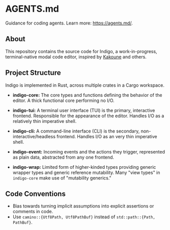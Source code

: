 # AGENTS.md

Guidance for coding agents. Learn more: <https://agents.md/>.

## About

This repository contains the source code for Indigo, a work-in-progress,
terminal-native modal code editor, inspired by [Kakoune] and others.

[Kakoune]: https://github.com/mawww/kakoune

## Project Structure

Indigo is implemented in Rust, across multiple crates in a Cargo workspace.

- **indigo-core:** The core types and functions defining the behavior of the
  editor. A thick functional core performing no I/O.

- **indigo-tui:** A terminal user interface (TUI) is the primary, interactive
  frontend. Responsible for the appearance of the editor. Handles I/O as a
  relatively thin imperative shell.

- **indigo-cli:** A command-line interface (CLI) is the secondary,
  non-interactive/headless frontend. Handles I/O as an very thin imperative
  shell.

- **indigo-event:** Incoming events and the actions they trigger, represented as
  plain data, abstracted from any one frontend.

- **indigo-wrap:** Limited form of higher-kinded types providing generic wrapper
  types and generic reference mutability. Many "view types" in `indigo-core`
  make use of "mutability generics."

## Code Conventions

- Bias towards turning implicit assumptions into explicit assertions or comments
  in code.
- Use `camino::{Utf8Path, Utf8PathBuf}` instead of `std::path::{Path, PathBuf}`.
